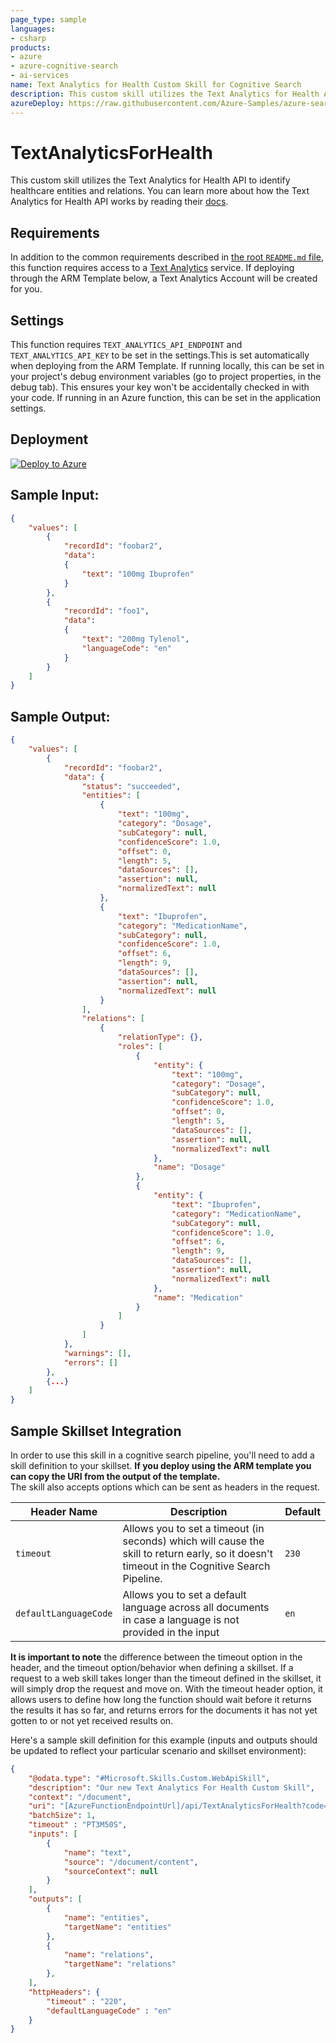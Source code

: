 ```yaml
---
page_type: sample
languages:
- csharp
products:
- azure
- azure-cognitive-search
- ai-services
name: Text Analytics for Health Custom Skill for Cognitive Search
description: This custom skill utilizes the Text Analytics for Health API to identify healthcare entities and relations.
azureDeploy: https://raw.githubusercontent.com/Azure-Samples/azure-search-power-skills/main/Text/TextAnalyticsForHealth/azuredeploy.json
---
```


# TextAnalyticsForHealth

This custom skill utilizes the Text Analytics for Health API to identify healthcare entities and relations. You can learn more about how the Text Analytics for Health API works by reading their [docs](https://docs.microsoft.com/en-us/azure/cognitive-services/text-analytics/).

## Requirements

In addition to the common requirements described in [the root `README.md` file](../../README.md), this function requires access to a [Text Analytics](https://docs.microsoft.com/en-us/azure/cognitive-services/text-analytics/) service.
If deploying through the ARM Template below, a Text Analytics Account will be created for you.

## Settings

This function requires `TEXT_ANALYTICS_API_ENDPOINT` and `TEXT_ANALYTICS_API_KEY` to be set in the settings.This is set automatically when deploying from the ARM Template.
If running locally, this can be set in your project's debug environment variables (go to project properties, in the debug tab). This ensures your key won't be accidentally checked in with your code.
If running in an Azure function, this can be set in the application settings.

## Deployment

[![Deploy to Azure](https://azuredeploy.net/deploybutton.svg)](https://portal.azure.com/#create/Microsoft.Template/uri/https%3A%2F%2Fraw.githubusercontent.com%2FAzure-Samples%2Fazure-search-power-skills%2Fmain%2FText%2FTextAnalyticsForHealth%2Fazuredeploy.json)

## Sample Input:

```json
{
    "values": [
        {
            "recordId": "foobar2",
            "data":
            {
                "text": "100mg Ibuprofen"
            }
        },
        {
            "recordId": "foo1",
            "data":
            {
                "text": "200mg Tylenol",
                "languageCode": "en"
            }
        }
    ]
}
```

## Sample Output:

```json
{
    "values": [
        {
            "recordId": "foobar2",
            "data": {
                "status": "succeeded",
                "entities": [
                    {
                        "text": "100mg",
                        "category": "Dosage",
                        "subCategory": null,
                        "confidenceScore": 1.0,
                        "offset": 0,
                        "length": 5,
                        "dataSources": [],
                        "assertion": null,
                        "normalizedText": null
                    },
                    {
                        "text": "Ibuprofen",
                        "category": "MedicationName",
                        "subCategory": null,
                        "confidenceScore": 1.0,
                        "offset": 6,
                        "length": 9,
                        "dataSources": [],
                        "assertion": null,
                        "normalizedText": null
                    }
                ],
                "relations": [
                    {
                        "relationType": {},
                        "roles": [
                            {
                                "entity": {
                                    "text": "100mg",
                                    "category": "Dosage",
                                    "subCategory": null,
                                    "confidenceScore": 1.0,
                                    "offset": 0,
                                    "length": 5,
                                    "dataSources": [],
                                    "assertion": null,
                                    "normalizedText": null
                                },
                                "name": "Dosage"
                            },
                            {
                                "entity": {
                                    "text": "Ibuprofen",
                                    "category": "MedicationName",
                                    "subCategory": null,
                                    "confidenceScore": 1.0,
                                    "offset": 6,
                                    "length": 9,
                                    "dataSources": [],
                                    "assertion": null,
                                    "normalizedText": null
                                },
                                "name": "Medication"
                            }
                        ]
                    }
                ]
            },
            "warnings": [],
            "errors": []
        },
        {...}
    ]
}
```

## Sample Skillset Integration

In order to use this skill in a cognitive search pipeline, you'll need to add a skill definition to your skillset. **If you deploy using the ARM template you can copy the URI from the output of the template.**  
The skill also accepts options which can be sent as headers in the request.

| Header Name | Description | Default |
| ----------- | ----------- | ------- |
| `timeout` | Allows you to set a timeout (in seconds) which will cause the skill to return early, so it doesn't timeout in the Cognitive Search Pipeline. | `230` |
| `defaultLanguageCode` | Allows you to set a default language across all documents in case a language is not provided in the input | `en` |

**It is important to note** the difference between the timeout option in the header, and the timeout option/behavior when defining a skillset. If a request to a web skill takes longer than the timeout defined in the skillset, it will simply drop the request and move on. With the timeout header option, it allows users to define how long the function should wait before it returns the results it has so far, and returns errors for the documents it has not yet gotten to or not yet received results on.

Here's a sample skill definition for this example (inputs and outputs should be updated to reflect your particular scenario and skillset environment):

```json
{
    "@odata.type": "#Microsoft.Skills.Custom.WebApiSkill",
    "description": "Our new Text Analytics For Health Custom Skill",
    "context": "/document",
    "uri": "[AzureFunctionEndpointUrl]/api/TextAnalyticsForHealth?code=[AzureFunctionDefaultHostKey]",
    "batchSize": 1,
    "timeout" : "PT3M50S",
    "inputs": [
        {
            "name": "text",
            "source": "/document/content",
            "sourceContext": null
        }
    ],
    "outputs": [
        {
            "name": "entities",
            "targetName": "entities"
        },
        {
            "name": "relations",
            "targetName": "relations"
        },
    ],
    "httpHeaders": {
        "timeout" : "220",
        "defaultLanguageCode" : "en"
    }
}
```
